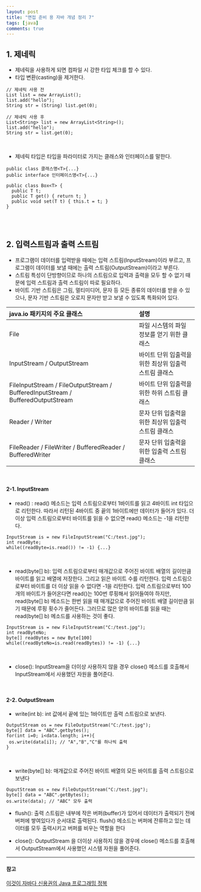 ```yaml
---
layout: post
title: "면접 준비 용 자바 개념 정리 7"
tags: [java]
comments: true
---
```


## 1. 제네릭
- 제네릭을 사용하게 되면 컴파일 시 강한 타입 체크를 할 수 있다.
- 타입 변환(casting)을 제거한다. 
 
```
// 제네릭 사용 전
List list = new ArrayList();
list.add("hello");
String str = (String) list.get(0);

// 제네릭 사용 후
List<String> list = new ArrayList<String>();
list.add("hello");
String str = list.get(0);
```

<br>

- 제네릭 타입은 타입을 파라미터로 가지는 클래스와 인터페이스를 말한다.  

```
public class 클래스명<T>{...}
public interface 인터페이스명<T>{...}

public class Box<T> {
  public T t;
  public T get() { return t; }
  public void set(T t) { this.t = t; }
}
```  

<br><br>

## 2. 입력스트림과 출력 스트림
- 프로그램이 데이터를 입력받을 때에는 입력 스트림(InputStream)이라 부르고, 프로그램이 데이터를 보낼 때에는 출력 스트림(OutputStream)이라고 부른다.
- 스트림 특성이 단방향이므로 하나의 스트림으로 입력과 출력을 모두 할 수 없기 때문에 입력 스트림과 출력 스트림이 따로 필요하다.
- 바이트 기반 스트림은 그림, 멀티미디어, 문자 등 모든 종류의 데이터를 받을 수 있으나, 문자 기반 스트림은 오로지 문자만 받고 보낼 수 있도록 특화되어 있다.

| java.io 패키지의 주요 클래스 | 설명 |
|:-----|:----|
| File | 파일 시스템의 파일 정보를 얻기 위한 클래스 |
| InputStream / OutputStream | 바이트 단위 입출력을 위한 최상위 입출력 스트림 클래스 |
| FileInputStream / FileOutputStream / BufferedInputStream / BufferedOutputStream | 바이트 단위 입출력을 위한 하위 스트림 클래스 |
| Reader / Writer | 문자 단위 입출력을 위한 최상위 입출력 스트림 클래스 |
| FileReader / FileWriter / BufferedReader / BufferedWriter | 문자 단위 입출력을 위한  입출력 스트림 클래스 |

<br>

#### 2-1. InputStream
- read() : read() 메소드는 입력 스트림으로부터 1바이트를 읽고 4바이트 int 타입으로 리턴한다. 따라서 리턴된 4바이트 중 끝의 1바이트에만 데이터가 들어가 있다. 더 이상 입력 스트림으로부터 바이트를 읽을 수 없으면 read() 메소드는 -1을 리턴한다.
  
```
InputStream is = new FileInputStream("C:/test.jpg");
int readByte;
while((readByte=is.read()) != -1) {...}
```

<br>

- read(byte[] b): 입력 스트림으로부터 매개값으로 주어진 바이트 배열의 길이만큼 바이트를 읽고 배열에 저장한다. 그리고 읽은 바이트 수를 리턴한다. 입력 스트림으로부터 바이트를 더 이상 읽을 수 없다면 -1을 리턴한다. 입력 스트림으로부터 100개의 바이트가 들어온다면 read()는 100번 루핑해서 읽어들여야 하지만, read(byte[] b) 메소드는 한번 읽을 때 매개값으로 주어진 바이트 배열 길이만큼 읽기 때문에 루핑 횟수가 줄어든다. 그러므로 많은 양의 바이트를 읽을 때는 read(byte[] b) 메소드를 사용하는 것이 좋다.

```
InputStream is = new FileInputStream("C:/test.jpg");
int readByteNo;
byte[] readBytes = new Byte[100]
while((readByteNo=is.read(readBytes)) != -1) {...}
```

<br>

- close(): InputStream을 더이상 사용하지 않을 경우 close() 메소드를 호출해서 InputStream에서 사용했던 자원을 풀어준다.
<br>

#### 2-2. OutputStream
- write(int b): int 값에서 끝에 있는 1바이트만 출력 스트림으로 보낸다.

```
OutputStream os = new FileOutputStream("C:/test.jpg");
byte[] data = "ABC".getbytes();
for(int i=0; i<data.length; i++){
 os.write(data[i]); // "A","B","C"를 하나씩 출력
}
```

<br>

- write(byte[] b): 매개값으로 주어진 바이트 배열의 모든 바이트를 출력 스트림으로 보낸다

```
OuputStream os = new FileOutputStream("C:/test.jpg");
byte[] data = "ABC".getBytes();
os.write(data); // "ABC" 모두 출력
```

- flush(): 출력 스트림은 내부에 작은 버퍼(buffer)가 있어서 데이터가 출력되기 전에 버퍼에 쌓여있다가 순서대로 출력된다. flush() 메소드는 버퍼에 잔류하고 있는 데이터를 모두 출력시키고 버퍼를 비우는 역할을 한다

- close(): OutputStream 을 더이상 사용하지 않을 경우에 close() 메소드를 호출해서 OutputStream에서 사용했던 시스템 자원을 풀어준다.

---
#### 참고
[이것이 자바다 신용권의 Java 프로그래밍 정복]() <br>
